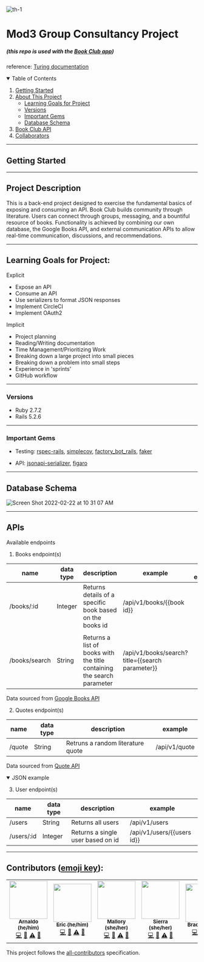 ![th-1](https://user-images.githubusercontent.com/87088092/155640565-91ed61db-0262-4bc9-8096-51b616c21508.jpg)
# Mod3 Group Consultancy Project
#####  (this repo is used with the [Book Club app](https://github.com/Book-Club-Project/book_club_FE))

reference: [Turing documentation](https://backend.turing.edu/module3/projects/consultancy)

<details open="open">
  <summary>Table of Contents</summary>
  <ol>
    <li>
      <a href="#getting-started">Getting Started</a>
    </li>
    <li>
      <a href="#project-description">About This Project</a>
      <ul>
        <li><a href="#learning-goals-for-project">Learning Goals for Project</a></li>
      </ul>
      <ul>
        <li><a href="#versions">Versions</a></li>
      </ul>
      <ul>
        <li><a href="#important-gems">Important Gems</a></li>
      </ul>
      <ul>
        <li><a href="#database-schema">Database Schema</a></li>
      </ul>
    </li>
    <li>
      <a href="#book-club-api">Book Club API</a>
    </li>
    <li><a href="#collaborators">Collaborators</a></li>
  </ol>
</details>

----------

## Getting Started

----------

## Project Description

This is a back-end project designed to exercise the fundamental basics of exposing and consuming an API.  Book Club builds community through literature. Users can connect through groups, messaging, and a bountiful resource of books. Functionality is achieved by combining our own database, the Google Books API, and external communication APIs to allow real-time communication, discussions, and recommendations.

----------

## Learning Goals for Project:

Explicit
- Expose an API
- Consume an API
- Use serializers to format JSON responses
- Implement CircleCI
- Implement OAuth2

Implicit
- Project planning
- Reading/Writing documentation
- Time Management/Prioritizing Work
- Breaking down a large project into small pieces
- Breaking down a problem into small steps
- Experience in 'sprints'
- GitHub workflow

----------

### Versions

- Ruby 2.7.2
- Rails 5.2.6

----------

### Important Gems

- Testing: [rspec-rails](https://github.com/rspec/rspec-rails), [simplecov](https://github.com/simplecov-ruby/simplecov), [factory_bot_rails](https://github.com/thoughtbot/factory_bot_rails), [faker](https://github.com/vajradog/faker-rails)

- API: [jsonapi-serializer](https://github.com/fotinakis/jsonapi-serializers), [figaro](https://medium.com/@MinimalGhost/the-figaro-gem-an-easier-way-to-securely-configure-rails-applications-c6f963b7e993)


----------

## Database Schema

![Screen Shot 2022-02-22 at 10 31 07 AM](https://user-images.githubusercontent.com/87088092/155647400-97e86edd-30ad-4652-b53b-f26fd5ac429d.png)


----------

## APIs
Available endpoints

1. Books endpoint(s)

| name | data type | description | example | JSON example |
| --- | --- | --- | --- | --- |
| /books/:id | Integer | Returns details of a specific book based on the books id | /api/v1/books/{{book id}} | <example closed="closed">
  </example> |
| /books/search | String | Returns a list of books with the title containing the search parameter | /api/v1/books/search?title={{search parameter}} | |

Data sourced from [Google Books API](https://developers.google.com/books/docs/v1/using)


2. Quotes endpoint(s)

| name | data type | description | example |
| --- | --- | --- | --- |
| /quote | String | Retruns a random literature quote | /api/v1/quote |

Data sourced from [Quote API](https://www.quotes.net/quotes_api.php)

  <details open="open">
  <summary> JSON example </summary>
  </details>

3. User endpoint(s)

| name | data type | description | example |
| --- | --- | --- | --- |
| /users | String | Returns all users | /api/v1/users |
| /users/:id | Integer | Returns a single user based on id | /api/v1/users/{{users id}} |





----------

## **Contributors** ([emoji key](https://allcontributors.org/docs/en/emoji-key)):

<!-- ALL-CONTRIBUTORS-LIST:START - Do not remove or modify this section -->
<!-- prettier-ignore-start -->
<!-- markdownlint-disable -->
<table>
  <tr>
    <!-- Arnaldo -->
    <td align="center"><a href="https://github.com/arnaldoaparicio"><img src="https://avatars.githubusercontent.com/u/88012780?v=4" width="100px;" alt=""/><br /><sub><b>Arnaldo (he/him)</b></sub></a><br /><a href="https://github.com/Book-Club-Project/book_club_BE/commits?author=arnaldoaparicio" title="Code">💻</a> <a href="#ideas-arnaldoaparicio" title="Ideas, Planning, & Feedback">🤔</a> <a href="https://github.com/Book-Club-Project/book_club_BE/commits?author=arnaldoaparicio" title="Tests">⚠️</a> <a href="https://github.com/Book-Club-Project/book_club_BE/pulls?q=is%3Apr+reviewed-by%3Ajarnaldoaparicio" title="Reviewed Pull Requests">👀</a></td>
    <!-- Eric -->
    <td align="center"><a href="https://github.com/echon006"><img src="https://avatars.githubusercontent.com/u/89038271?v=4" width="100px;" alt=""/><br /><sub><b>Eric (he/him)</b></sub></a><br /><a href="https://github.com/Book-Club-Project/book_club_BE/commits?author=echon006" title="Code">💻</a> <a href="#ideas-echon006" title="Ideas, Planning, & Feedback">🤔</a> <a href="https://github.com/Book-Club-Project/book_club_BE/commits?author=echon006" title="Tests">⚠️</a> <a href="https://github.com/Book-Club-Project/book_club_BE/pulls?q=is%3Apr+reviewed-by%3Ajechon006" title="Reviewed Pull Requests">👀</a></td>
    <!-- Mallory -->
    <td align="center"><a href="https://github.com/Malllll12"><img src="https://user-images.githubusercontent.com/87088092/155652176-cb2263b4-550c-4a80-b38c-519308bd166f.png" width="100px;" alt=""/><br /><sub><b>Mallory (she/her)</b></sub></a><br /><a href="https://github.com/Book-Club-Project/book_club_BE/commits?author=Malllll12" title="Code">💻</a> <a href="#ideas-Malllll12" title="Ideas, Planning, & Feedback">🤔</a> <a href="https://github.com/Book-Club-Project/book_club_BE/commits?author=Malllll12" title="Tests">⚠️</a> <a href="https://github.com/Book-Club-Project/book_club_BE/pulls?q=is%3Apr+reviewed-by%3AMalllll12" title="Reviewed Pull Requests">👀</a></td>
    <!-- Sierra -->
     <td align="center"><a href="https://github.com/Sierra-T-9598"><img src="https://user-images.githubusercontent.com/87088092/155652453-38a801c4-1243-46ce-a42f-b8416cff0423.png" width="100px;" alt=""/><br /><sub><b>Sierra (she/her)</b></sub></a><br /><a href="https://github.com/Book-Club-Project/book_club_BE/commits?author=Sierra-T-9598" title="Code">💻</a> <a href="#ideas-Sierra-T-9598" title="Ideas, Planning, & Feedback">🤔</a> <a href="https://github.com/Book-Club-Project/book_club_BE/commits?author=Sierra-T-9598" title="Tests">⚠️</a> <a href="https://github.com/Book-Club-Project/book_club_BE/pulls?q=is%3Apr+reviewed-by%3ASierra-T-9598" title="Reviewed Pull Requests">👀</a></td>
    <!-- Brad -->
     <td align="center"><a href="https://github.com/jbreit88"><img src="https://avatars.githubusercontent.com/u/88853324?v=4?s=100" width="100px;" alt=""/><br /><sub><b>Brad (he/him)</b></sub></a><br /><a href="https://github.com/Book-Club-Project/book_club_BE/commits?author=jbreit88" title="Code">💻</a> <a href="#ideas-jbreit88" title="Ideas, Planning, & Feedback">🤔</a> <a href="https://github.com/Book-Club-Project/book_club_BE/commits?author=jbreit88" title="Tests">⚠️</a> <a href="https://github.com/Book-Club-Project/book_club_BE/pulls?q=is%3Apr+reviewed-by%3Ajbreit88" title="Reviewed Pull Requests">👀</a></td>
    <!-- Devin -->
    <td align="center"><a href="https://github.com/devin-p-lay"><img src="https://avatars.githubusercontent.com/u/87088092?v=4" width="100px;" alt=""/><br /><sub><b>Devin (he/him)</b></sub></a><br /><a href="https://github.com/Book-Club-Project/book_club_BE/commits?author=devin-p-lay" title="Code">💻</a> <a href="#ideas-devin-p-lay" title="Ideas, Planning, & Feedback">🤔</a> <a href="https://github.com/Book-Club-Project/book_club_BE/commits?author=devin-p-lay" title="Tests">⚠️</a> <a href="https://github.com/Book-Club-Project/book_club_BE/pulls?q=is%3Apr+reviewed-by%3Ajdevin-p-lay" title="Reviewed Pull Requests">👀</a></td>
  </tr>
</table>

<!-- markdownlint-restore -->
<!-- prettier-ignore-end -->

<!-- ALL-CONTRIBUTORS-LIST:END -->

This project follows the [all-contributors](https://github.com/all-contributors/all-contributors) specification.
<!--
